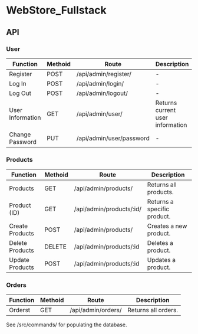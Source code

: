 # WebStore_Fullstack

## API

### User

| Function    | Methoid | Route       | Description       |
| ----------- | ----------- | ----------- | ----------- |
| Register    | POST     | /api/admin/register/       |-|
| Log In      | POST        | /api/admin/login/       |-|
| Log Out     | POST       | /api/admin/logout/         |-|
| User Information| GET    | /api/admin/user/       | Returns current user information|
| Change Password | PUT    | /api/admin/user/password       |-|

### Products

| Function    | Methoid | Route       | Description       |
| ----------- | ----------- | ----------- | ----------- |
| Products          | GET       | /api/admin/products/       | Returns all products.       |
| Product (ID)      | GET        | /api/admin/products/:id/       | Returns a specific product.       |
| Create Products   | POST        | /api/admin/products/       | Creates a new product.       |
| Delete Products   | DELETE        | /api/admin/products/:id      | Deletes a product.       |
| Update Products   | POST        | /api/admin/products/:id      | Updates a product.       |


### Orders

| Function    | Methoid | Route       | Description       |
| ----------- | ----------- | ----------- | ----------- |
| Orderst          | GET       | /api/admin/orders/       | Returns all orders.       |

See /src/commands/ for populating the database.

